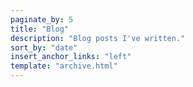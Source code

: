 ```yaml
---
paginate_by: 5
title: "Blog"
description: "Blog posts I've written."
sort_by: "date"
insert_anchor_links: "left"
template: "archive.html"
---
```

